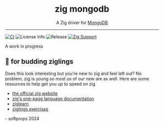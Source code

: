 <h1 align="center">
    zig mongodb
</h1>

<div align="center">
    A Zig driver for <a href="https://www.mongodb.com/">MongoDB</a>
</div>

---

[![CI](https://github.com/softprops/zig-mongo/actions/workflows/ci.yml/badge.svg)](https://github.com/softprops/zig-mongo/actions/workflows/ci.yml) ![License Info](https://img.shields.io/github/license/softprops/zig-mongo) ![Release](https://img.shields.io/github/v/release/softprops/zig-mongo) [![Zig Support](https://img.shields.io/badge/zig-0.13.0-black?logo=zig)](https://ziglang.org/documentation/0.13.0/)


A work in progress

## 🥹 for budding ziglings

Does this look interesting but you're new to zig and feel left out? No problem, zig is young so most us of our new are as well. Here are some resources to help get you up to speed on zig

- [the official zig website](https://ziglang.org/)
- [zig's one-page language documentation](https://ziglang.org/documentation/0.13.0/)
- [ziglearn](https://ziglearn.org/)
- [ziglings exercises](https://github.com/ratfactor/ziglings)


\- softprops 2024

